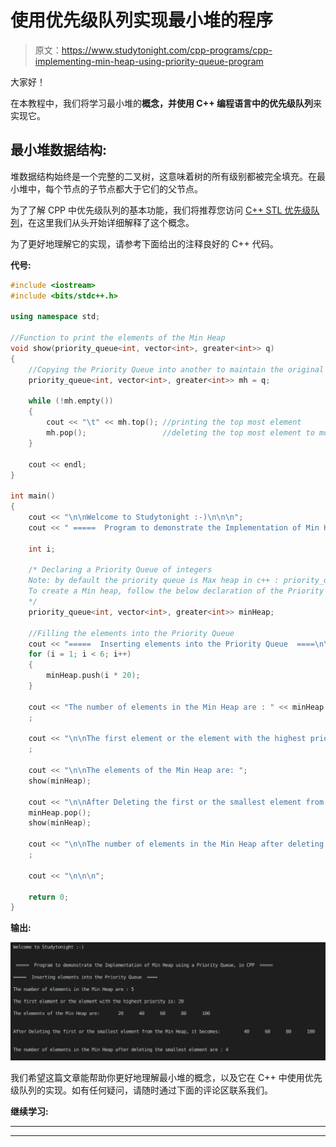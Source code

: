 # 使用优先级队列实现最小堆的程序

> 原文：<https://www.studytonight.com/cpp-programs/cpp-implementing-min-heap-using-priority-queue-program>

大家好！

在本教程中，我们将学习最小堆的**概念，并使用 C++ 编程语言中的优先级队列**来实现它。

## 最小堆数据结构:

堆数据结构始终是一个完整的二叉树，这意味着树的所有级别都被完全填充。在最小堆中，每个节点的子节点都大于它们的父节点。

为了了解 CPP 中优先级队列的基本功能，我们将推荐您访问 [C++ STL 优先级队列](https://www.studytonight.com/cpp/stl/stl-container-priority-queue)，在这里我们从头开始详细解释了这个概念。

为了更好地理解它的实现，请参考下面给出的注释良好的 C++ 代码。

**代号:**

```cpp
#include <iostream>
#include <bits/stdc++.h>

using namespace std;

//Function to print the elements of the Min Heap
void show(priority_queue<int, vector<int>, greater<int>> q)
{
    //Copying the Priority Queue into another to maintain the original Priority Queue
    priority_queue<int, vector<int>, greater<int>> mh = q;

    while (!mh.empty())
    {
        cout << "\t" << mh.top(); //printing the top most element
        mh.pop();                 //deleting the top most element to move to the next
    }

    cout << endl;
}

int main()
{
    cout << "\n\nWelcome to Studytonight :-)\n\n\n";
    cout << " =====  Program to demonstrate the Implementation of Min Heap using a Priority Queue, in CPP  ===== \n\n";

    int i;

    /* Declaring a Priority Queue of integers
    Note: by default the priority queue is Max heap in c++ : priority_queue<int> q
    To create a Min heap, follow the below declaration of the Priority Queue
    */
    priority_queue<int, vector<int>, greater<int>> minHeap;

    //Filling the elements into the Priority Queue
    cout << "=====  Inserting elements into the Priority Queue  ====\n\n";
    for (i = 1; i < 6; i++)
    {
        minHeap.push(i * 20);
    }

    cout << "The number of elements in the Min Heap are : " << minHeap.size();
    ;

    cout << "\n\nThe first element or the element with the highest priority is: " << minHeap.top();
    ;

    cout << "\n\nThe elements of the Min Heap are: ";
    show(minHeap);

    cout << "\n\nAfter Deleting the first or the smallest element from the Min Heap, it becomes: ";
    minHeap.pop();
    show(minHeap);

    cout << "\n\nThe number of elements in the Min Heap after deleting the smallest element are : " << minHeap.size();
    ;

    cout << "\n\n\n";

    return 0;
} 
```

**输出:**

![C++ Min Heap](img/eb7ac17594426a7cfb8c114b232fc3c6.png)

我们希望这篇文章能帮助你更好地理解最小堆的概念，以及它在 C++ 中使用优先级队列的实现。如有任何疑问，请随时通过下面的评论区联系我们。

**继续学习:**

* * *

* * *